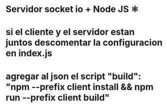 # Servidor socket io + Node JS ⚛️

# si el cliente y el servidor estan juntos descomentar la configuracion en index.js

# agregar al json el script "build": "npm --prefix client install && npm run --prefix client build"